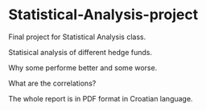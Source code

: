 # Statistical-Analysis-project
Final project for Statistical Analysis class.

Statisical analysis of different hedge funds. 

Why some performe better and some worse.

What are the correlations?

The whole report is in PDF format in Croatian language.
